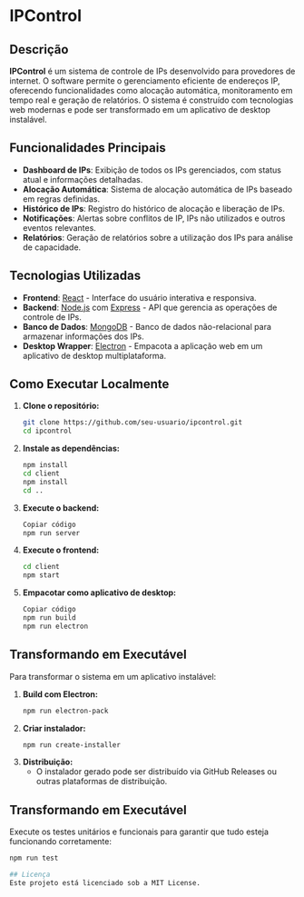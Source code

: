 # IPControl

## Descrição

**IPControl** é um sistema de controle de IPs desenvolvido para provedores de internet. O software permite o gerenciamento eficiente de endereços IP, oferecendo funcionalidades como alocação automática, monitoramento em tempo real e geração de relatórios. O sistema é construído com tecnologias web modernas e pode ser transformado em um aplicativo de desktop instalável.

## Funcionalidades Principais

- **Dashboard de IPs**: Exibição de todos os IPs gerenciados, com status atual e informações detalhadas.
- **Alocação Automática**: Sistema de alocação automática de IPs baseado em regras definidas.
- **Histórico de IPs**: Registro do histórico de alocação e liberação de IPs.
- **Notificações**: Alertas sobre conflitos de IP, IPs não utilizados e outros eventos relevantes.
- **Relatórios**: Geração de relatórios sobre a utilização dos IPs para análise de capacidade.

## Tecnologias Utilizadas

- **Frontend**: [React](https://reactjs.org/) - Interface do usuário interativa e responsiva.
- **Backend**: [Node.js](https://nodejs.org/) com [Express](https://expressjs.com/) - API que gerencia as operações de controle de IPs.
- **Banco de Dados**: [MongoDB](https://www.mongodb.com/) - Banco de dados não-relacional para armazenar informações dos IPs.
- **Desktop Wrapper**: [Electron](https://www.electronjs.org/) - Empacota a aplicação web em um aplicativo de desktop multiplataforma.

## Como Executar Localmente

1. **Clone o repositório:**
   ```bash
   git clone https://github.com/seu-usuario/ipcontrol.git
   cd ipcontrol
2. **Instale as dependências:**
    ```bash
    npm install
    cd client
    npm install
    cd ..
3. **Execute o backend:**
    ```bash
    Copiar código
    npm run server
4. **Execute o frontend:**
    ```bash
    cd client
    npm start
5. **Empacotar como aplicativo de desktop:**
    ```bash
    Copiar código
    npm run build
    npm run electron

## Transformando em Executável
Para transformar o sistema em um aplicativo instalável:
1. **Build com Electron:**
   ```bash
   npm run electron-pack
2. **Criar instalador:**
    ```bash
    npm run create-installer
3. **Distribuição:**
    - O instalador gerado pode ser distribuído via GitHub Releases ou outras plataformas de distribuição.

## Transformando em Executável

Execute os testes unitários e funcionais para garantir que tudo esteja funcionando corretamente:
   ```bash
   npm run test

## Licença
Este projeto está licenciado sob a MIT License.
